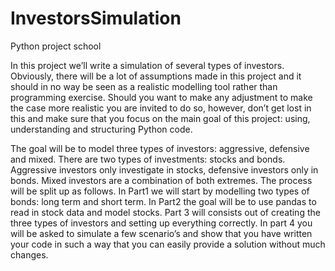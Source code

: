 # InvestorsSimulation
Python project school

In this project we’ll write a simulation of several types of investors. Obviously, there will be a lot of assumptions made in this project and it should in no way be seen as a realistic modelling tool rather than programming exercise. Should you want to make any adjustment to make the case more realistic you are invited to do so, however, don’t get lost in this and make sure that you focus on the main goal of this project: using, understanding and structuring Python code.

The goal will be to model three types of investors: aggressive, defensive and mixed. There are two types of investments: stocks and bonds. Aggressive investors only investigate in stocks, defensive investors only in bonds. Mixed investors are a combination of both extremes. The process will be split up as follows. In Part1 we will start by modelling two types of bonds: long term and short term. In Part2 the goal will be to use pandas to read in stock data and model stocks. Part 3 will consists out of creating the three types of investors and setting up everything correctly. In part 4 you will be asked to simulate a few scenario’s and show that you have written your code in such a way that you can easily provide a solution without much changes. 
